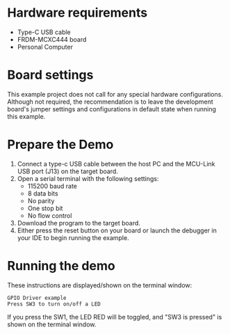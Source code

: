 Hardware requirements
=====================
- Type-C USB cable
- FRDM-MCXC444 board
- Personal Computer

Board settings
==============
This example project does not call for any special hardware configurations.
Although not required, the recommendation is to leave the development board's jumper settings
and configurations in default state when running this example.

Prepare the Demo
===============
1. Connect a type-c USB cable between the host PC and the MCU-Link USB port (J13) on the target board.
2. Open a serial terminal with the following settings:
    - 115200 baud rate
    - 8 data bits
    - No parity
    - One stop bit
    - No flow control
3. Download the program to the target board.
4. Either press the reset button on your board or launch the debugger in your IDE to begin running the example.

Running the demo
================
These instructions are displayed/shown on the terminal window:
~~~~~~~~~~~~~~~~~~~~~~~~~~~~~~~~~~
GPIO Driver example
Press SW3 to turn on/off a LED
~~~~~~~~~~~~~~~~~~~~~~~~~~~~~~~~~~
If you press the SW1, the LED RED will be toggled, and "SW3 is pressed" is shown on the terminal window.
